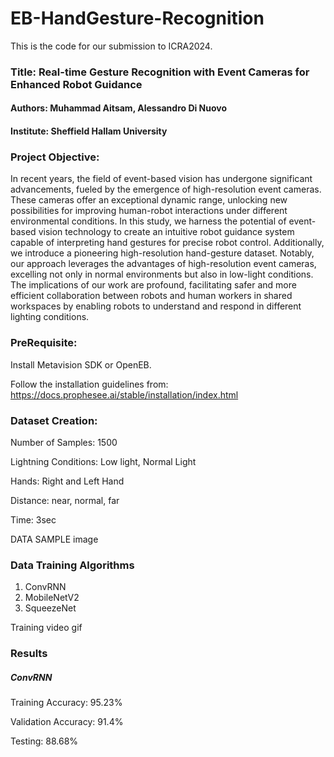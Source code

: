 # EB-HandGesture-Recognition
This is the code for our submission to ICRA2024.

### Title: Real-time Gesture Recognition with Event Cameras for Enhanced Robot Guidance

#### Authors: Muhammad Aitsam, Alessandro Di Nuovo

#### Institute: Sheffield Hallam University

### Project Objective:

In recent years, the field of event-based vision has undergone significant advancements, fueled by the emergence of high-resolution event cameras. These cameras offer an exceptional dynamic range, unlocking new possibilities for improving human-robot interactions under different environmental conditions. In this study, we harness the potential of event-based vision technology to create an intuitive robot guidance system capable of interpreting hand gestures for precise robot control. Additionally, we introduce a pioneering high-resolution hand-gesture dataset. Notably, our approach leverages the advantages of high-resolution event cameras, excelling not only in normal environments but also in low-light conditions. The implications of our work are profound, facilitating safer and more efficient collaboration between robots and human workers in shared workspaces by enabling robots to understand and respond in different lighting conditions.


### PreRequisite:

Install Metavision SDK or OpenEB.

Follow the installation guidelines from: https://docs.prophesee.ai/stable/installation/index.html

### Dataset Creation:

Number of Samples: 1500 

Lightning Conditions: Low light, Normal Light

Hands: Right and Left Hand

Distance: near, normal, far

Time: 3sec

DATA SAMPLE image

### Data Training Algorithms

1. ConvRNN
2. MobileNetV2
3. SqueezeNet

Training video gif

### Results

##### ConvRNN

Training Accuracy: 95.23%

Validation Accuracy: 91.4%

Testing: 88.68%




